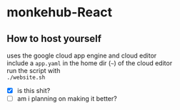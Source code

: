 # monkehub-React

## How to host yourself

uses the google cloud app engine and cloud editor  
include a `app.yaml` in the home dir (`~`) of the cloud editor  
run the script with  
`./website.sh`  
- [x] is this shit?
- [ ] am i planning on making it better?
